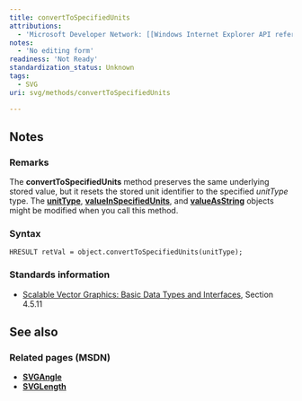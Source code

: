 ```yaml
---
title: convertToSpecifiedUnits
attributions:
  - 'Microsoft Developer Network: [[Windows Internet Explorer API reference](http://msdn.microsoft.com/en-us/library/ie/hh828809%28v=vs.85%29.aspx) Article]'
notes:
  - 'No editing form'
readiness: 'Not Ready'
standardization_status: Unknown
tags:
  - SVG
uri: svg/methods/convertToSpecifiedUnits

---
```

## <span>Notes</span>

### <span>Remarks</span>

The **convertToSpecifiedUnits** method preserves the same underlying stored value, but it resets the stored unit identifier to the specified *unitType* type. The [**unitType**](/svg/properties/unitType_(SVGLength)), [**valueInSpecifiedUnits**](/svg/properties/valueInSpecifiedUnits), and [**valueAsString**](/svg/properties/valueAsString) objects might be modified when you call this method.

### <span>Syntax</span>

    HRESULT retVal = object.convertToSpecifiedUnits(unitType);

### <span>Standards information</span>

-   [Scalable Vector Graphics: Basic Data Types and Interfaces](http://go.microsoft.com/fwlink/p/?linkid=204732), Section 4.5.11

## <span>See also</span>

### <span>Related pages (MSDN)</span>

-   [**SVGAngle**](/svg/objects/SVGAngle)
-   [**SVGLength**](/svg/objects/SVGLength)

